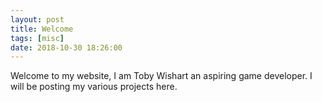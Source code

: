 ```yaml
---
layout: post
title: Welcome
tags: [misc]
date: 2018-10-30 18:26:00
---
```


Welcome to my website, I am Toby Wishart an aspiring game developer. I will be posting my various projects here.
